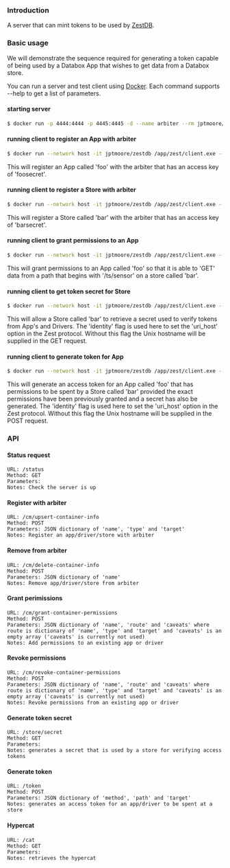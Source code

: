 ### Introduction

A server that can mint tokens to be used by [ZestDB](https://me-box.github.io/zestdb/).


### Basic usage

We will demonstrate the sequence required for generating a token capable of being used by a Databox App that wishes to get data from a Databox store.

You can run a server and test client using [Docker](https://www.docker.com/). Each command supports --help to get a list of parameters.

#### starting server

```bash
$ docker run -p 4444:4444 -p 4445:4445 -d --name arbiter --rm jptmoore/arbiter /app/zest/server.exe --secret-key-file example-server-key --token-key-file example-token-key
```

#### running client to register an App with arbiter

```bash
$ docker run --network host -it jptmoore/zestdb /app/zest/client.exe --server-key 'vl6wu0A@XP?}Or/&BR#LSxn>A+}L)p44/W[wXL3<' --path '/cm/upsert-container-info' --mode post --payload '{"name": "foo", "type": "app", "key": "foosecret"}' --token secret --request-endpoint tcp://0.0.0.0:4444
```

This will register an App called 'foo' with the arbiter that has an access key of 'foosecret'.

#### running client to register a Store with arbiter

```bash
$ docker run --network host -it jptmoore/zestdb /app/zest/client.exe --server-key 'vl6wu0A@XP?}Or/&BR#LSxn>A+}L)p44/W[wXL3<' --path '/cm/upsert-container-info' --mode post --payload '{"name": "bar", "type": "store", "key": "barsecret"}' --token secret --request-endpoint tcp://0.0.0.0:4444
```

This will register a Store called 'bar' with the arbiter that has an access key of 'barsecret'.

#### running client to grant permissions to an App

```bash
$ docker run --network host -it jptmoore/zestdb /app/zest/client.exe --server-key 'vl6wu0A@XP?}Or/&BR#LSxn>A+}L)p44/W[wXL3<' --path '/cm/grant-container-permissions' --mode post --payload '{"name": "foo", "caveats": [], "route": {"method": "GET", "path": "/ts/sensor/*", "target": "bar"}}' --token secret --request-endpoint tcp://0.0.0.0:4444
```

This will grant permissions to an App called 'foo' so that it is able to 'GET' data from a path that begins with '/ts/sensor' on a store called 'bar'.

#### running client to get token secret for Store

```bash
$ docker run --network host -it jptmoore/zestdb /app/zest/client.exe --server-key 'vl6wu0A@XP?}Or/&BR#LSxn>A+}L)p44/W[wXL3<' --path '/store/secret' --mode get --identity bar --token barsecret --request-endpoint tcp://0.0.0.0:4444
```

This will allow a Store called 'bar' to retrieve a secret used to verify tokens from App's and Drivers. The 'identity' flag is used here to set the 'uri_host' option in the Zest protocol. Without this flag the Unix hostname will be supplied in the GET request.

#### running client to generate token for App

```bash
$ docker run --network host -it jptmoore/zestdb /app/zest/client.exe --server-key 'vl6wu0A@XP?}Or/&BR#LSxn>A+}L)p44/W[wXL3<' --path '/token' --mode post --payload '{"method": "GET", "path": "/ts/sensor/latest", "target": "bar"}' --identity foo --token foosecret --request-endpoint tcp://0.0.0.0:4444
```

This will generate an access token for an App called 'foo' that has permissions to be spent by a Store called 'bar' provided the exact permissions have been previously granted and a secret has also be generated. The 'identity' flag is used here to set the 'uri_host' option in the Zest protocol. Without this flag the Unix hostname will be supplied in the POST request.

### API

#### Status request
    URL: /status
    Method: GET
    Parameters:
    Notes: Check the server is up
    
    
#### Register with arbiter
    URL: /cm/upsert-container-info
    Method: POST
    Parameters: JSON dictionary of 'name', 'type' and 'target'
    Notes: Register an app/driver/store with arbiter    
     

#### Remove from arbiter
    URL: /cm/delete-container-info
    Method: POST
    Parameters: JSON dictionary of 'name'
    Notes: Remove app/driver/store from arbiter


#### Grant perimissions
    URL: /cm/grant-container-permissions
    Method: POST
    Parameters: JSON dictionary of 'name', 'route' and 'caveats' where route is dictionary of 'name', 'type' and 'target' and 'caveats' is an empty array ('caveats' is currently not used)
    Notes: Add permissions to an existing app or driver
    

#### Revoke permissions
    URL: /cm/revoke-container-permissions
    Method: POST
    Parameters: JSON dictionary of 'name', 'route' and 'caveats' where route is dictionary of 'name', 'type' and 'target' and 'caveats' is an empty array ('caveats' is currently not used)
    Notes: Revoke permissions from an existing app or driver
    
         
#### Generate token secret
    URL: /store/secret
    Method: GET
    Parameters: 
    Notes: generates a secret that is used by a store for verifying access tokens
    

#### Generate token
    URL: /token
    Method: POST
    Parameters: JSON dictionary of 'method', 'path' and 'target'
    Notes: generates an access token for an app/driver to be spent at a store
    
    
#### Hypercat
    URL: /cat
    Method: GET
    Parameters: 
    Notes: retrieves the hypercat
